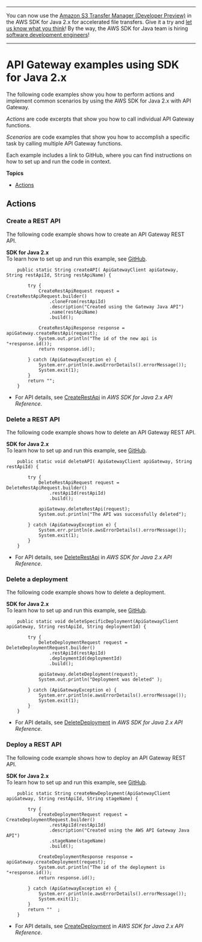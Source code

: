 --------

You can now use the [Amazon S3 Transfer Manager \(Developer Preview\)](https://bit.ly/2WQebiP) in the AWS SDK for Java 2\.x for accelerated file transfers\. Give it a try and [let us know what you think](https://bit.ly/3zT1YYM)\! By the way, the AWS SDK for Java team is hiring [software development engineers](https://github.com/aws/aws-sdk-java-v2/issues/3156)\!

--------

# API Gateway examples using SDK for Java 2\.x<a name="java_api-gateway_code_examples"></a>

The following code examples show you how to perform actions and implement common scenarios by using the AWS SDK for Java 2\.x with API Gateway\.

*Actions* are code excerpts that show you how to call individual API Gateway functions\.

*Scenarios* are code examples that show you how to accomplish a specific task by calling multiple API Gateway functions\.

Each example includes a link to GitHub, where you can find instructions on how to set up and run the code in context\.

**Topics**
+ [Actions](#w591aac15c14b9c11c13)

## Actions<a name="w591aac15c14b9c11c13"></a>

### Create a REST API<a name="api-gateway_CreateRestApi_java_topic"></a>

The following code example shows how to create an API Gateway REST API\.

**SDK for Java 2\.x**  
 To learn how to set up and run this example, see [GitHub](https://github.com/awsdocs/aws-doc-sdk-examples/tree/main/javav2/example_code/apigateway#readme)\. 
  

```
    public static String createAPI( ApiGatewayClient apiGateway, String restApiId, String restApiName) {

        try {
            CreateRestApiRequest request = CreateRestApiRequest.builder()
                .cloneFrom(restApiId)
                .description("Created using the Gateway Java API")
                .name(restApiName)
                .build();

            CreateRestApiResponse response = apiGateway.createRestApi(request);
            System.out.println("The id of the new api is "+response.id());
            return response.id();

        } catch (ApiGatewayException e) {
            System.err.println(e.awsErrorDetails().errorMessage());
            System.exit(1);
        }
        return "";
    }
```
+  For API details, see [CreateRestApi](https://docs.aws.amazon.com/goto/SdkForJavaV2/apigateway-2015-07-09/CreateRestApi) in *AWS SDK for Java 2\.x API Reference*\. 

### Delete a REST API<a name="api-gateway_DeleteRestApi_java_topic"></a>

The following code example shows how to delete an API Gateway REST API\.

**SDK for Java 2\.x**  
 To learn how to set up and run this example, see [GitHub](https://github.com/awsdocs/aws-doc-sdk-examples/tree/main/javav2/example_code/apigateway#readme)\. 
  

```
    public static void deleteAPI( ApiGatewayClient apiGateway, String restApiId) {

        try {
            DeleteRestApiRequest request = DeleteRestApiRequest.builder()
                .restApiId(restApiId)
                .build();

            apiGateway.deleteRestApi(request);
            System.out.println("The API was successfully deleted");

        } catch (ApiGatewayException e) {
            System.err.println(e.awsErrorDetails().errorMessage());
            System.exit(1);
        }
    }
```
+  For API details, see [DeleteRestApi](https://docs.aws.amazon.com/goto/SdkForJavaV2/apigateway-2015-07-09/DeleteRestApi) in *AWS SDK for Java 2\.x API Reference*\. 

### Delete a deployment<a name="api-gateway_DeleteDeployment_java_topic"></a>

The following code example shows how to delete a deployment\.

**SDK for Java 2\.x**  
 To learn how to set up and run this example, see [GitHub](https://github.com/awsdocs/aws-doc-sdk-examples/tree/main/javav2/example_code/apigateway#readme)\. 
  

```
    public static void deleteSpecificDeployment(ApiGatewayClient apiGateway, String restApiId, String deploymentId) {

        try {
            DeleteDeploymentRequest request = DeleteDeploymentRequest.builder()
                .restApiId(restApiId)
                .deploymentId(deploymentId)
                .build();

            apiGateway.deleteDeployment(request);
            System.out.println("Deployment was deleted" );

        } catch (ApiGatewayException e) {
            System.err.println(e.awsErrorDetails().errorMessage());
            System.exit(1);
        }
    }
```
+  For API details, see [DeleteDeployment](https://docs.aws.amazon.com/goto/SdkForJavaV2/apigateway-2015-07-09/DeleteDeployment) in *AWS SDK for Java 2\.x API Reference*\. 

### Deploy a REST API<a name="api-gateway_CreateDeployment_java_topic"></a>

The following code example shows how to deploy an API Gateway REST API\.

**SDK for Java 2\.x**  
 To learn how to set up and run this example, see [GitHub](https://github.com/awsdocs/aws-doc-sdk-examples/tree/main/javav2/example_code/apigateway#readme)\. 
  

```
    public static String createNewDeployment(ApiGatewayClient apiGateway, String restApiId, String stageName) {

        try {
            CreateDeploymentRequest request = CreateDeploymentRequest.builder()
                .restApiId(restApiId)
                .description("Created using the AWS API Gateway Java API")
                .stageName(stageName)
                .build();

            CreateDeploymentResponse response = apiGateway.createDeployment(request);
            System.out.println("The id of the deployment is "+response.id());
            return response.id();

        } catch (ApiGatewayException e) {
            System.err.println(e.awsErrorDetails().errorMessage());
            System.exit(1);
        }
        return ""  ;
    }
```
+  For API details, see [CreateDeployment](https://docs.aws.amazon.com/goto/SdkForJavaV2/apigateway-2015-07-09/CreateDeployment) in *AWS SDK for Java 2\.x API Reference*\. 